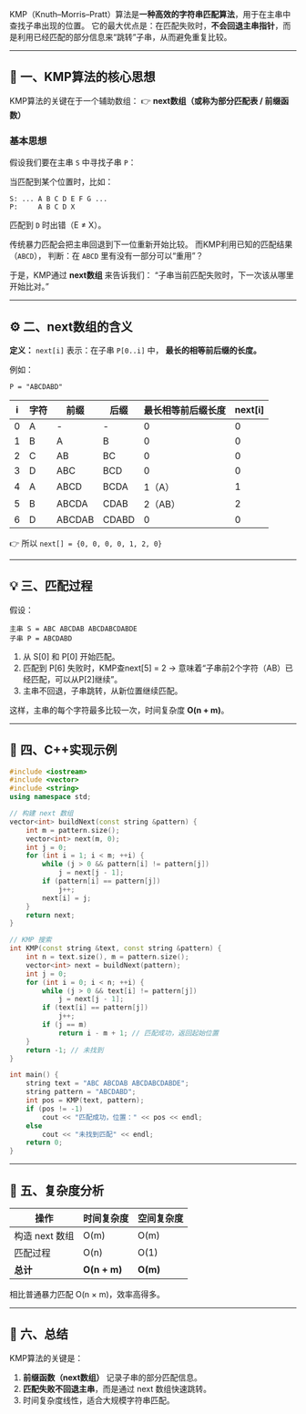 
 KMP（Knuth–Morris–Pratt）算法是**一种高效的字符串匹配算法**，用于在主串中查找子串出现的位置。
 它的最大优点是：在匹配失败时，**不会回退主串指针**，而是利用已经匹配的部分信息来“跳转”子串，从而避免重复比较。

------

## 🧩 一、KMP算法的核心思想

KMP算法的关键在于一个辅助数组：
 👉 **next数组（或称为部分匹配表 / 前缀函数）**

### 基本思想

假设我们要在主串 `S` 中寻找子串 `P`：

当匹配到某个位置时，比如：

```
S: ... A B C D E F G ...
P:     A B C D X
```

匹配到 `D` 时出错（E ≠ X）。

传统暴力匹配会把主串回退到下一位重新开始比较。
 而KMP利用已知的匹配结果（`ABCD`），
 判断：在 `ABCD` 里有没有一部分可以“重用”？

于是，KMP通过 **next数组** 来告诉我们：
 “子串当前匹配失败时，下一次该从哪里开始比对。”

------

## ⚙️ 二、next数组的含义

**定义：**
 `next[i]` 表示：在子串 `P[0..i]` 中，
 **最长的相等前后缀的长度。**

例如：

```
P = "ABCDABD"
```

| i    | 字符 | 前缀   | 后缀  | 最长相等前后缀长度 | next[i] |
| ---- | ---- | ------ | ----- | ------------------ | ------- |
| 0    | A    | -      | -     | 0                  | 0       |
| 1    | B    | A      | B     | 0                  | 0       |
| 2    | C    | AB     | BC    | 0                  | 0       |
| 3    | D    | ABC    | BCD   | 0                  | 0       |
| 4    | A    | ABCD   | BCDA  | 1（A）             | 1       |
| 5    | B    | ABCDA  | CDAB  | 2（AB）            | 2       |
| 6    | D    | ABCDAB | CDABD | 0                  | 0       |

👉 所以 `next[] = {0, 0, 0, 0, 1, 2, 0}`

------

## 💡 三、匹配过程

假设：

```
主串 S = ABC ABCDAB ABCDABCDABDE
子串 P = ABCDABD
```

1. 从 S[0] 和 P[0] 开始匹配。
2. 匹配到 P[6] 失败时，KMP查next[5] = 2
    → 意味着“子串前2个字符（AB）已经匹配，可以从P[2]继续”。
3. 主串不回退，子串跳转，从新位置继续匹配。

这样，主串的每个字符最多比较一次，时间复杂度 **O(n + m)**。

------

## 🧠 四、C++实现示例

```cpp
#include <iostream>
#include <vector>
#include <string>
using namespace std;

// 构建 next 数组
vector<int> buildNext(const string &pattern) {
    int m = pattern.size();
    vector<int> next(m, 0);
    int j = 0;
    for (int i = 1; i < m; ++i) {
        while (j > 0 && pattern[i] != pattern[j])
            j = next[j - 1];
        if (pattern[i] == pattern[j])
            j++;
        next[i] = j;
    }
    return next;
}

// KMP 搜索
int KMP(const string &text, const string &pattern) {
    int n = text.size(), m = pattern.size();
    vector<int> next = buildNext(pattern);
    int j = 0;
    for (int i = 0; i < n; ++i) {
        while (j > 0 && text[i] != pattern[j])
            j = next[j - 1];
        if (text[i] == pattern[j])
            j++;
        if (j == m)
            return i - m + 1; // 匹配成功，返回起始位置
    }
    return -1; // 未找到
}

int main() {
    string text = "ABC ABCDAB ABCDABCDABDE";
    string pattern = "ABCDABD";
    int pos = KMP(text, pattern);
    if (pos != -1)
        cout << "匹配成功，位置：" << pos << endl;
    else
        cout << "未找到匹配" << endl;
    return 0;
}
```

------

## 🧾 五、复杂度分析

| 操作           | 时间复杂度   | 空间复杂度 |
| -------------- | ------------ | ---------- |
| 构造 next 数组 | O(m)         | O(m)       |
| 匹配过程       | O(n)         | O(1)       |
| **总计**       | **O(n + m)** | **O(m)**   |

相比普通暴力匹配 O(n × m)，效率高得多。

------

## 🎯 六、总结

KMP算法的关键是：

1. **前缀函数（next数组）** 记录子串的部分匹配信息。
2. **匹配失败不回退主串**，而是通过 next 数组快速跳转。
3. 时间复杂度线性，适合大规模字符串匹配。